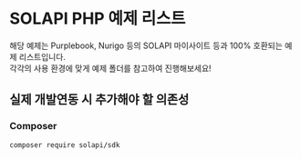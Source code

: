 # SOLAPI PHP 예제 리스트

해당 예제는 Purplebook, Nurigo 등의 SOLAPI 마이사이트 등과 100% 호환되는 예제 리스트입니다.  
각각의 사용 환경에 맞게 예제 폴더를 참고하여 진행해보세요!

## 실제 개발연동 시 추가해야 할 의존성

### Composer

```bash
composer require solapi/sdk
```